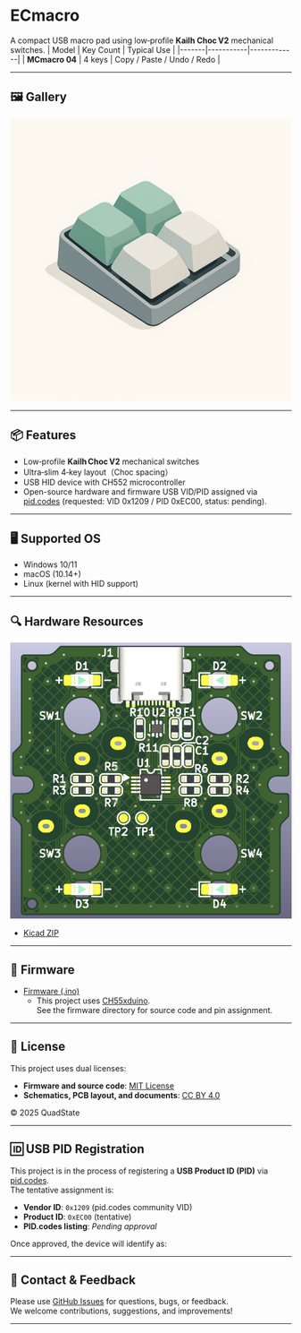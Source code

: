 # ECmacro

A compact USB macro pad using low‑profile **Kailh Choc V2** mechanical switches. 
| Model | Key Count | Typical Use |
|-------|-----------|-------------|
| **MCmacro 04** | 4 keys | Copy / Paste / Undo / Redo |

---

## 🖼️ Gallery

![Image View](./images/mcmacro04_image.png)

---

## 📦 Features

- Low‑profile **Kailh Choc V2** mechanical switches  
- Ultra‑slim 4‑key layout（Choc spacing）  
- USB HID device with CH552 microcontroller
- Open-source hardware and firmware
USB VID/PID assigned via [pid.codes](https://pid.codes/) (requested: VID 0x1209 / PID 0xEC00, status: pending).

---

## 🖥️ Supported OS

- Windows 10/11
- macOS (10.14+)
- Linux (kernel with HID support)

---

## 🔍 Hardware Resources
![PCB Top View](./images/mcmacro04_topview.png)  
- [Kicad ZIP](./hardware/mcmacro04_kicad.zip)  

---

## 🧩 Firmware

- [Firmware (.ino)](./firmware/mcmacro04/mcmacro04.ino)  
  - This project uses [CH55xduino](https://github.com/DeqingSun/ch55xduino).  
    See the firmware directory for source code and pin assignment.
---

## 📄 License

This project uses dual licenses:

- **Firmware and source code**: [MIT License](./LICENSE-MIT.txt)
- **Schematics, PCB layout, and documents**: [CC BY 4.0](./LICENSE-CCBY.txt)

© 2025 QuadState

---

## 🆔 USB PID Registration

This project is in the process of registering a **USB Product ID (PID)** via [pid.codes](https://pid.codes/).  
The tentative assignment is:

- **Vendor ID**: `0x1209` (pid.codes community VID)
- **Product ID**: `0xEC00` (tentative)
- **PID.codes listing**: _Pending approval_

Once approved, the device will identify as:

---

## 💬 Contact & Feedback

Please use [GitHub Issues](https://github.com/QuadState/mcmacro/issues) for questions, bugs, or feedback.  
We welcome contributions, suggestions, and improvements!

---